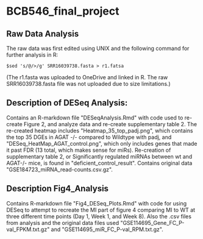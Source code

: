 # BCB546_final_project

## Raw Data Analysis
The raw data was first edited using UNIX and the following command for further analysis in R:

```
$sed 's/@/>/g' SRR16039738.fasta > r1.fatsa 
```

(The r1.fasta was uploaded to OneDrive and linked in R. The raw SRR16039738.fasta file was not uploaded due to size limitations.)

## Description of DESeq Analysis: 
Contains an R-markdown file "DESeqAnalysis.Rmd" with code used to re-create Figure 2, and analyze data and re-create supplementary table 2. The re-created heatmap includes "Heatmap_35_top_padj.png", which contains the top 35 DGEs in AGAT -/- compared to Wildtype with padj, and "DESeq_HeatMap_AGAT_control.png", which only includes genes that made it past FDR (13 total, which makes sense for miRs). Re-creation of supplementary table 2, or Significantly regulated miRNAs between wt and AGAT-/- mice, is found in "deficient_control_result". Contains original data "GSE184723_miRNA_read-counts.csv.gz". 

## Description Fig4_Analysis
Contains R-markdown file "Fig4_DESeq_Plots.Rmd" with code for using DESeq to attempt to recreate the MI part of figure 4 comparing MI to WT at three different time points (Day 1, Week 1, and Week 8). Also the .csv files from analysis and the original data files used "GSE114695_Gene_FC_P-val_FPKM.txt.gz" and "GSE114695_miR_FC_P-val_RPM.txt.gz".
